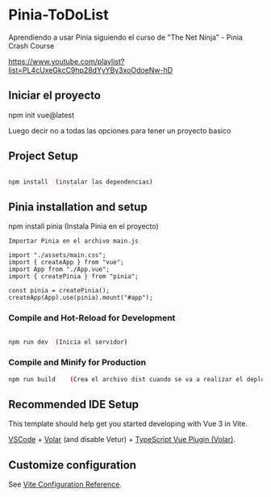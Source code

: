 # Pinia-ToDoList

Aprendiendo a usar Pinia siguiendo el curso de "The Net Ninja" - Pinia Crash Course

https://www.youtube.com/playlist?list=PL4cUxeGkcC9hp28dYyYBy3xoOdoeNw-hD

## Iniciar el proyecto

npm init vue@latest

Luego decir no a todas las opciones para tener un proyecto basico

## Project Setup

```sh

npm install  (instalar las dependencias)

```

## Pinia installation and setup

npm install pinia (Instala Pinia en el proyecto)

```
Importar Pinia en el archivo main.js

import "./assets/main.css";
import { createApp } from "vue";
import App from "./App.vue";
import { createPinia } from "pinia";

const pinia = createPinia();
createApp(App).use(pinia).mount("#app");

```

### Compile and Hot-Reload for Development

```sh

npm run dev  (Inicia el servidor)

```

### Compile and Minify for Production

```sh
npm run build    (Crea el archivo dist cuando se va a realizar el deployment)
```

## Recommended IDE Setup

This template should help get you started developing with Vue 3 in Vite.

[VSCode](https://code.visualstudio.com/) + [Volar](https://marketplace.visualstudio.com/items?itemName=Vue.volar) (and disable Vetur) + [TypeScript Vue Plugin (Volar)](https://marketplace.visualstudio.com/items?itemName=Vue.vscode-typescript-vue-plugin).

## Customize configuration

See [Vite Configuration Reference](https://vitejs.dev/config/).
